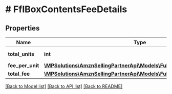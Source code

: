# # FfIBoxContentsFeeDetails

## Properties

Name | Type | Description | Notes
------------ | ------------- | ------------- | -------------
**total_units** | **int** | The item quantity. | [optional]
**fee_per_unit** | [**\MPSolutions\AmznSellingPartnerApi\Models\FulfillmentInbound\FfIAmount**](FfIAmount.md) |  | [optional]
**total_fee** | [**\MPSolutions\AmznSellingPartnerApi\Models\FulfillmentInbound\FfIAmount**](FfIAmount.md) |  | [optional]

[[Back to Model list]](../../README.md#models) [[Back to API list]](../../README.md#endpoints) [[Back to README]](../../README.md)
